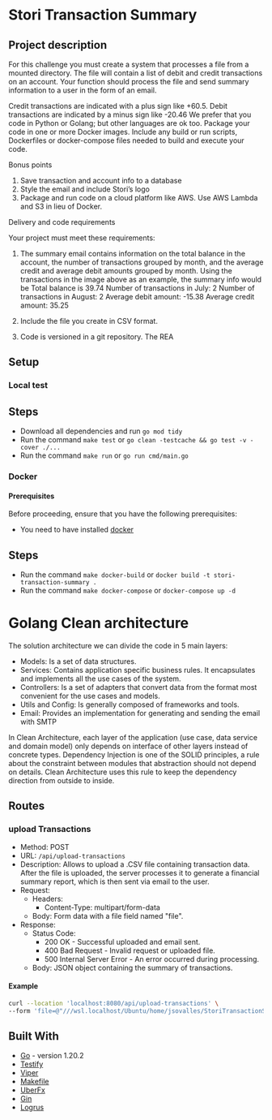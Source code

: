 # Stori Transaction Summary

## Project description

For this challenge you must create a system that processes a file from a mounted directory. The file
will contain a list of debit and credit transactions on an account. Your function should process the file
and send summary information to a user in the form of an email.

Credit transactions are indicated with a plus sign like +60.5. Debit transactions are indicated by a minus sign like -20.46
We prefer that you code in Python or Golang; but other languages are ok too. Package your code in one or more Docker images. Include any build or run scripts, Dockerfiles or docker-compose files needed to build and execute your code.

Bonus points

1. Save transaction and account info to a database
2. Style the email and include Stori’s logo
3. Package and run code on a cloud platform like AWS. Use AWS Lambda and S3 in lieu of Docker.

Delivery and code requirements

Your project must meet these requirements:
1. The summary email contains information on the total balance in the account, the number of transactions grouped by month, and the average credit and average debit amounts grouped by month. Using the transactions in the image above as an example, the summary info would be
Total balance is 39.74
Number of transactions in July: 2
Number of transactions in August: 2
Average debit amount: -15.38
Average credit amount: 35.25

2. Include the file you create in CSV format.

3. Code is versioned in a git repository. The REA

## Setup

### Local test

## Steps
* Download all dependencies and run `go mod tidy`
* Run the command `make test` or `go clean -testcache && go test -v -cover ./...`
* Run the command `make run` or `go run cmd/main.go`

### Docker

#### Prerequisites

Before proceeding, ensure that you have the following prerequisites:

- You need to have installed [docker](https://docs.docker.com/engine/install/)

## Steps
* Run the command `make docker-build` or `docker build -t stori-transaction-summary .`
* Run the command `make docker-compose` or `docker-compose up -d`

# Golang Clean architecture

The solution architecture we can divide the code in 5 main layers:

- Models: Is a set of data structures.
- Services: Contains application specific business rules. It encapsulates and implements all the use cases of the system.
- Controllers: Is a set of adapters that convert data from the format most convenient for the use cases and models.
- Utils and Config: Is generally composed of frameworks and tools.
- Email: Provides an implementation for generating and sending the email with SMTP

In Clean Architecture, each layer of the application (use case, data service and domain model) only depends on interface of other layers instead of concrete types. 
Dependency Injection is one of the SOLID principles, a rule about the constraint between modules that abstraction should not depend on details. 
Clean Architecture uses this rule to keep the dependency direction from outside to inside.

## Routes

### upload Transactions

- Method: POST
- URL: `/api/upload-transactions`
- Description: Allows to upload a .CSV file containing transaction data. After the file is uploaded, the server processes it to generate a financial summary report, which is then sent via email to the user.
- Request:
    - Headers:
        - Content-Type: multipart/form-data
    - Body: Form data with a file field named "file".
- Response:
    - Status Code: 
        - 200 OK - Successful uploaded and email sent.
        - 400 Bad Request - Invalid request or uploaded file.
        - 500 Internal Server Error - An error occurred during processing.
    - Body: JSON object containing the summary of transactions.

#### Example

```bash
curl --location 'localhost:8080/api/upload-transactions' \
--form 'file=@"///wsl.localhost/Ubuntu/home/jsovalles/StoriTransactionSummary/tsx.csv"'
```

## Built With

- [Go](https://go.dev/) - version 1.20.2
- [Testify](https://github.com/stretchr/testify)
- [Viper](https://github.com/spf13/viper)
- [Makefile](https://www.gnu.org/software/make/manual/make.html#Introduction)
- [UberFx](https://github.com/uber-go/fx)
- [Gin](https://github.com/gin-gonic-gin)
- [Logrus](https://github.com/sirupsen/logrus)
